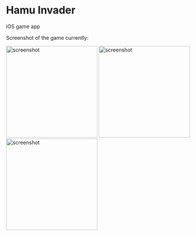 # Hamu Invader
iOS game app 

Screenshot of the game currently:

<p float=left>
<img src="https://user-images.githubusercontent.com/13714793/78642610-dc3a6300-7867-11ea-921d-b8381db3d8d6.jpg" alt="screenshot" width="250"/>
<img src="https://user-images.githubusercontent.com/13714793/79410031-2d2b1500-7f54-11ea-9a38-11cde64ced29.jpg" alt="screenshot" width="250"/>
<img src="https://user-images.githubusercontent.com/13714793/79410036-2e5c4200-7f54-11ea-86c2-9ca982985892.jpg" alt="screenshot" width="250"/>
</p>
